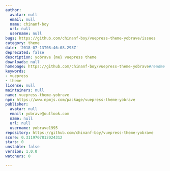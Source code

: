 ```yaml
---
author:
  avatar: null
  email: null
  name: chinanf-boy
  url: null
  username: null
bugs: https://github.com/chinanf-boy/vuepress-theme-yobrave/issues
category: theme
date: '2018-07-13T08:46:08.293Z'
deprecated: false
description: yobrave {me} vuepress theme
downloads: null
homepage: https://github.com/chinanf-boy/vuepress-theme-yobrave#readme
keywords:
- vuepress
- theme
license: null
maintainers: null
name: vuepress-theme-yobrave
npm: https://www.npmjs.com/package/vuepress-theme-yobrave
publisher:
  avatar: null
  email: yobrave@outlook.com
  name: null
  url: null
  username: yobrave1995
repository: https://github.com/chinanf-boy/vuepress-theme-yobrave
score: 0.3119707812024312
stars: 0
unstable: false
version: 1.0.0
watchers: 0

---
```


